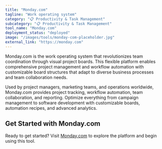 ```yaml
---
title: "Monday.com"
tagline: "Work operating system"
category: "📋 Productivity & Task Management"
subcategory: "📋 Productivity & Task Management"
tool_name: "Monday.com"
deployment_status: "deployed"
image: "/images/tools/monday-com-placeholder.jpg"
external_link: "https://monday.com"
---
```

Monday.com is the work operating system that revolutionizes team coordination through visual project boards. This flexible platform enables comprehensive project management and workflow automation with customizable board structures that adapt to diverse business processes and team collaboration needs.

Used by project managers, marketing teams, and operations worldwide, Monday.com provides project tracking, workflow automation, team collaboration, and reporting. Optimize everything from campaign management to software development with customizable boards, automation recipes, and advanced analytics.

## Get Started with Monday.com

Ready to get started? Visit [Monday.com](https://monday.com) to explore the platform and begin using this tool.